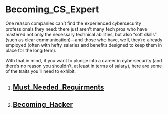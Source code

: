 # Becoming_CS_Expert



One reason companies can’t find the experienced cybersecurity professionals they need: there just aren’t many tech pros who have mastered not only the necessary technical abilities, but also “soft skills” (such as clear communication)—and those who have, well, they’re already employed (often with hefty salaries and benefits designed to keep them in place for the long term). 

With that in mind, if you want to plunge into a career in cybersecurity (and there’s no reason you shouldn’t, at least in terms of salary), here are some of the traits you’ll need to exhibit.

1. <a href = "https://github.com/Sandeep-BlackHat/Becoming_CS_Expert/blob/master/Must_Needed_Requirments.md"><h2>Must_Needed_Requirments</h2></a>
2. <a href = "https://github.com/Sandeep-BlackHat/Becoming_CS_Expert/blob/master/Becoming_Hacker.txt"><h2>Becoming_Hacker</h2></a>
